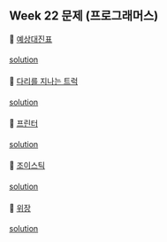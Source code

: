 ## Week 22 문제 (프로그래머스)

👀 [예상대진표](https://programmers.co.kr/learn/courses/30/lessons/12985)
####
[solution]()
####

👀 [다리를 지나는 트럭](https://programmers.co.kr/learn/courses/30/lessons/42583)
####
[solution]()
####

👀 [프린터](https://programmers.co.kr/learn/courses/30/lessons/42587)
####
[solution]()
####

👀 [조이스틱](https://programmers.co.kr/learn/courses/30/lessons/42860)
####
[solution]()
####

👀 [위장](https://programmers.co.kr/learn/courses/30/lessons/42578)
####
[solution]()
####

